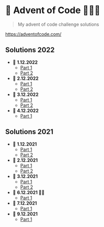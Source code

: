 # 🎄 Advent of Code 👨🏻‍💻
> My advent of code challenge solutions

https://adventofcode.com/

## Solutions 2022
* 📅 **1.12.2022**
  * [Part 1](https://github.com/patrikmasiar/advent-of-code/blob/main/2022/day1/part1.java)
  * [Part 2](https://github.com/patrikmasiar/advent-of-code/blob/main/2022/day1/part2.java)
* 📅 **2.12.2022**
  * [Part 1](https://github.com/patrikmasiar/advent-of-code/blob/main/2022/day2/part1.java)
  * [Part 2](https://github.com/patrikmasiar/advent-of-code/blob/main/2022/day2/part2.java)
* 📅 **3.12.2022**
  * [Part 1](https://github.com/patrikmasiar/advent-of-code/blob/main/2022/day3/part1.java)
  * [Part 2](https://github.com/patrikmasiar/advent-of-code/blob/main/2022/day3/part2.java)
* 📅 **4.12.2022**
  * [Part 1](https://github.com/patrikmasiar/advent-of-code/blob/main/2022/day4/part1.java)

## Solutions 2021
* 📅 **1.12.2021**
  * [Part 1](https://github.com/patrikmasiar/advent-of-code/blob/main/2021/day1/part1.java)
  * [Part 2](https://github.com/patrikmasiar/advent-of-code/blob/main/2021/day1/part2.java)
* 📅 **2.12.2021**
  * [Part 1](https://github.com/patrikmasiar/advent-of-code/blob/main/2021/day2/part1.java)
  * [Part 2](https://github.com/patrikmasiar/advent-of-code/blob/main/2021/day2/part2.java)
* 📅 **3.12.2021**
  * [Part 1](https://github.com/patrikmasiar/advent-of-code/blob/main/2021/day3/part1.java)
  * [Part 2](https://github.com/patrikmasiar/advent-of-code/blob/main/2021/day3/part2.java)
* 📅 **6.12.2021 🎅🏼**
  * [Part 1](https://github.com/patrikmasiar/advent-of-code/blob/main/2021/day6/part1.java)
* 📅 **7.12.2021**
  * [Part 1](https://github.com/patrikmasiar/advent-of-code/blob/main/2021/day7/part1.java)
* 📅 **9.12.2021**
  * [Part 1](https://github.com/patrikmasiar/advent-of-code/blob/main/2021/day9/part1.java)
